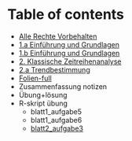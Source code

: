 # Table of contents

* [Alle Rechte Vorbehalten](README.md)
* [1.a Einführung und Grundlagen](untitled.md)
* [1.b Einführung und Grundlagen](1.b-einfuehrung-und-grundlagen.md)
* [2. Klassische Zeitreihenanalyse](2.-klassische-zeitreihenanalyse.md)
* [2.a Trendbestimmung](2.a-trendbestimmung.md)
* [Folien-full](folien-full.md)
* Zusammenfassung notizen
* Übung+lösung
* R-skript übung
  * blatt1\_aufgabe5
  * blatt1\_aufgabe6
  * [blatt2\_aufgabe3](untitled-2/blatt2_aufgabe3.md)

